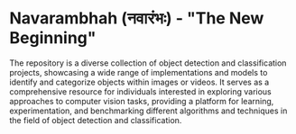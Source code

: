 # Navarambhah (नवारंभः) - "The New Beginning"

The repository is a diverse collection of object detection and classification projects, showcasing a wide range of implementations and models to identify and categorize objects within images or videos. It serves as a comprehensive resource for individuals interested in exploring various approaches to computer vision tasks, providing a platform for learning, experimentation, and benchmarking different algorithms and techniques in the field of object detection and classification.
